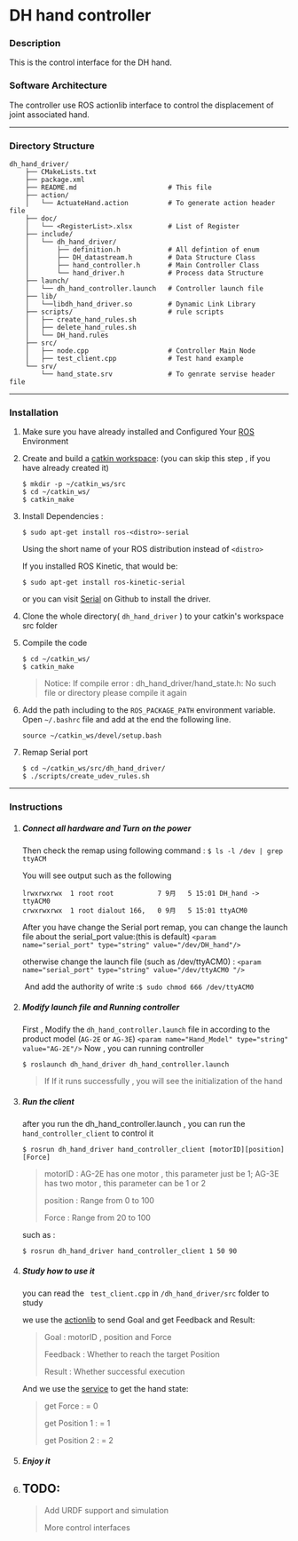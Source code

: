 # DH hand controller 

### Description
This is the control interface for the DH hand. 

### Software Architecture
The controller use ROS actionlib interface to control the displacement of joint associated hand. 

------



### Directory Structure

```
dh_hand_driver/
    ├── CMakeLists.txt
    ├── package.xml
    ├── README.md						# This file
    ├── action/
    │   └── ActuateHand.action			# To generate action header file
    ├── doc/
    │   └── <RegisterList>.xlsx			# List of Register 
    ├── include/
    │   └── dh_hand_driver/
    │       ├── definition.h			# All defintion of enum
    │       ├── DH_datastream.h			# Data Structure Class
    │       ├── hand_controller.h		# Main Controller Class
    │       └── hand_driver.h			# Process data Structure
    ├── launch/
    │   └── dh_hand_controller.launch	# Controller launch file
    ├── lib/
    │   └──libdh_hand_driver.so			# Dynamic Link Library
    ├── scripts/						# rule scripts
    │   ├── create_hand_rules.sh		
    │   ├── delete_hand_rules.sh
    │   └── DH_hand.rules
    ├── src/
    │   ├── node.cpp					# Controller Main Node
    │   ├── test_client.cpp				# Test hand example
    └── srv/  
		└── hand_state.srv           	# To genrate servise header file
```

------



### Installation

1. Make sure you have already installed and Configured Your [ROS](http://wiki.ros.org/ROS/Tutorials/InstallingandConfiguringROSEnvironment)  Environment

2. Create and build a [catkin workspace](http://wiki.ros.org/catkin/workspaces): (you can skip this step , if you have already created it)

   ```
   $ mkdir -p ~/catkin_ws/src
   $ cd ~/catkin_ws/
   $ catkin_make
   ```

3. Install Dependencies :

   ```
   $ sudo apt-get install ros-<distro>-serial
   ```

   Using the short name of your ROS distribution instead of `<distro>`

   If you installed ROS Kinetic, that would be:

   ```
   $ sudo apt-get install ros-kinetic-serial
   ```

   or you can visit [Serial](https://github.com/wjwwood/serial) on Github to install the driver. 

4. Clone the whole directory( `dh_hand_driver` ) to  your catkin's workspace src folder

5. Compile the code 

   ```
   $ cd ~/catkin_ws/
   $ catkin_make
   ```

   > Notice: If compile error : dh_hand_driver/hand_state.h: No such file or directory 
   > 		please compile it again

6. Add the path including to the `ROS_PACKAGE_PATH` environment variable. Open `~/.bashrc` file and add at the end the following line. 

   ```
   source ~/catkin_ws/devel/setup.bash
   ```

8. Remap Serial port

   ```
   $ cd ~/catkin_ws/src/dh_hand_driver/
   $ ./scripts/create_udev_rules.sh
   ```

------



### Instructions

1. ##### Connect all hardware and Turn on the power

   Then check the remap using following command : `$ ls -l /dev | grep ttyACM`

   You will see output such as the following 

   ```
   lrwxrwxrwx  1 root root           7 9月   5 15:01 DH_hand -> ttyACM0
   crwxrwxrwx  1 root dialout 166,   0 9月   5 15:01 ttyACM0
   ```

   After you have change the Serial port remap, you can change the launch file about the serial_port value:(this is default)
   	`<param name="serial_port" type="string" value="/dev/DH_hand"/>`

   otherwise  change the launch file (such as /dev/ttyACM0) :
   	`<param name="serial_port" type="string" value="/dev/ttyACM0 "/>`

      ​	And add the authority of write :`$ sudo chmod 666 /dev/ttyACM0`

2. ##### Modify launch file and Running controller

   First , Modify the  `dh_hand_controller.launch` file in according to the product model (`AG-2E` or `AG-3E`)
   	`<param name="Hand_Model" type="string" value="AG-2E"/>`
   Now , you can running controller

   ```
   $ roslaunch dh_hand_driver dh_hand_controller.launch		
   ```

   > If If it runs successfully , you will see the initialization of the hand

3. ##### Run the  client

   after you run the dh_hand_controller.launch , you can run the `hand_controller_client` to control it

   ```
   $ rosrun dh_hand_driver hand_controller_client [motorID][position][Force]
   ```

   > motorID	: 	AG-2E has one motor ,  this parameter just be 1;
   >				AG-3E has two motor ,  this parameter can  be 1 or 2
   >
   > position	:	Range from 0   to 100
   >
   > Force	: 	Range from 20 to 100

   such as :

   ```
   $ rosrun dh_hand_driver hand_controller_client 1 50 90
   ```

4. ##### Study how to use it 

   you can read the ` test_client.cpp`  in `/dh_hand_driver/src` folder to study

   we use the [actionlib](http://wiki.ros.org/actionlib) to send Goal and get Feedback and Result:

   > Goal		: motorID , position and Force
   > 
   > Feedback	: Whether to reach the target Position
   > 
   > Result		: Whether successful execution

   And we use the [service](http://wiki.ros.org/Services) to get the hand state:

   > get Force		: = 0
   > 
   > get Position 1 	: = 1
   > 
   > get Position 2	: = 2

5. ##### Enjoy it

6. ## TODO:
	> Add URDF support and simulation
	>
	> More control interfaces
